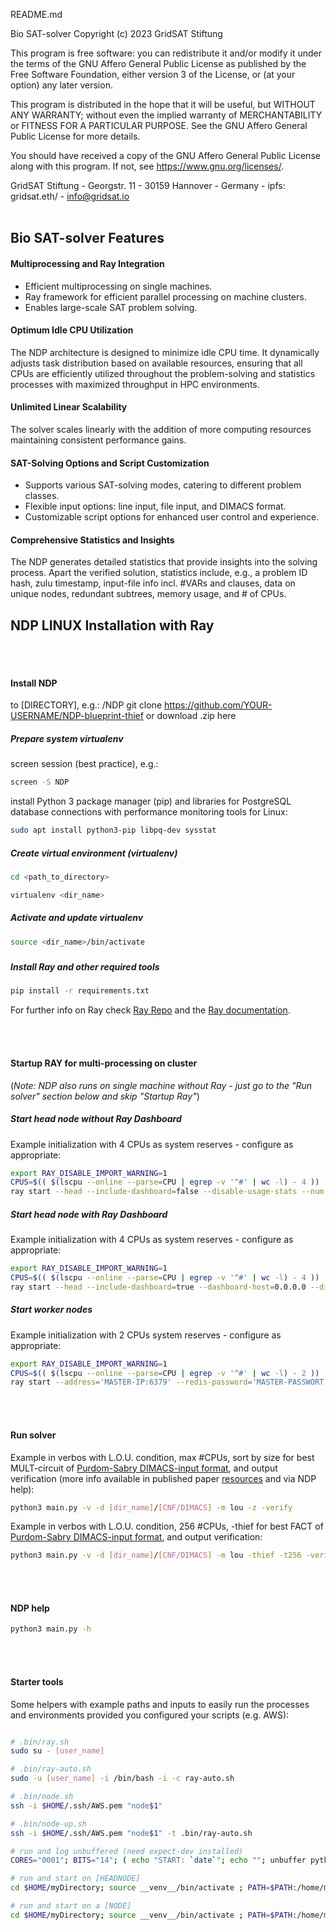 README.md

Bio SAT-solver
Copyright (c) 2023 GridSAT Stiftung

This program is free software: you can redistribute it and/or modify
it under the terms of the GNU Affero General Public License as published by
the Free Software Foundation, either version 3 of the License, or
(at your option) any later version.

This program is distributed in the hope that it will be useful,
but WITHOUT ANY WARRANTY; without even the implied warranty of
MERCHANTABILITY or FITNESS FOR A PARTICULAR PURPOSE.  See the
GNU Affero General Public License for more details.

You should have received a copy of the GNU Affero General Public License
along with this program.  If not, see <https://www.gnu.org/licenses/>.

GridSAT Stiftung - Georgstr. 11 - 30159 Hannover - Germany - ipfs: gridsat.eth/ - info@gridsat.io
<br><br/>
##
## Bio SAT-solver Features


#### Multiprocessing and Ray Integration
- Efficient multiprocessing on single machines.
- Ray framework for efficient parallel processing on machine clusters.
- Enables large-scale SAT problem solving.

#### Optimum Idle CPU Utilization
The NDP architecture is designed to minimize idle CPU time. It dynamically adjusts task distribution based on available resources, ensuring that all CPUs are efficiently utilized throughout the problem-solving and statistics processes with maximized throughput in HPC environments.

#### Unlimited Linear Scalability
The solver scales linearly with the addition of more computing resources maintaining consistent performance gains.

#### SAT-Solving Options and Script Customization
- Supports various SAT-solving modes, catering to different problem classes.
- Flexible input options: line input, file input, and DIMACS format.
- Customizable script options for enhanced user control and experience.

#### Comprehensive Statistics and Insights
The NDP generates detailed statistics that provide insights into the solving process. Apart the verified solution, statistics include, e.g., a problem ID hash, zulu timestamp, input-file info incl. #VARs and clauses, data on unique nodes, redundant subtrees, memory usage, and # of CPUs.

##
## NDP LINUX Installation with Ray

<br><br/>
#### Install NDP


to [DIRECTORY], e.g.: /NDP
git clone https://github.com/YOUR-USERNAME/NDP-blueprint-thief or download .zip here

##### Prepare system virtualenv

screen session (best practice), e.g.:
```bash
screen -S NDP
```
install Python 3 package manager (pip) and libraries for PostgreSQL database connections with performance monitoring tools for Linux:
```bash
sudo apt install python3-pip libpq-dev sysstat
```

##### Create virtual environment (virtualenv)

```bash
cd <path_to_directory>

virtualenv <dir_name>
```

##### Activate and update virtualenv

```bash
source <dir_name>/bin/activate
```
#####
##### Install Ray and other required tools

```bash
pip install -r requirements.txt
```

For further info on Ray check [Ray Repo](https://github.com/ray-project/ray) and the [Ray documentation](https://docs.ray.io).


<br><br/>
#### Startup RAY for multi-processing on cluster
(*Note: NDP also runs on single machine without Ray - just go to the "Run solver" section below and skip "Startup Ray"*)

##### Start head node without Ray Dashboard

Example initialization with 4 CPUs as system reserves - configure as appropriate:
```bash
export RAY_DISABLE_IMPORT_WARNING=1
CPUS=$(( $(lscpu --online --parse=CPU | egrep -v '^#' | wc -l) - 4 ))
ray start --head --include-dashboard=false --disable-usage-stats --num-gpus=0 --num-cpus=$CPUS
```

##### Start head node with Ray Dashboard

Example initialization with 4 CPUs as system reserves - configure as appropriate:
```bash
export RAY_DISABLE_IMPORT_WARNING=1
CPUS=$(( $(lscpu --online --parse=CPU | egrep -v '^#' | wc -l) - 4 ))
ray start --head --include-dashboard=true --dashboard-host=0.0.0.0 --disable-usage-stats --num-gpus=0 --num-cpus=$CPUS
```

##### Start worker nodes

Example initialization with 2 CPUs system reserves - configure as appropriate:
```bash
export RAY_DISABLE_IMPORT_WARNING=1
CPUS=$(( $(lscpu --online --parse=CPU | egrep -v '^#' | wc -l) - 2 ))
ray start --address='MASTER-IP:6379' --redis-password='MASTER-PASSWORT' --num-gpus=0 --num-cpus=$CPUS
```
<br><br/>
#### Run solver

Example in verbos with L.O.U. condition, max #CPUs, sort by size for best MULT-circuit of [Purdom-Sabry DIMACS-input format](https://cgi.luddy.indiana.edu/~sabry/cnf.html),
and output verification (more info available in published paper [resources](https://gridsat.eth.link/resources.html) and via NDP help):

```bash
python3 main.py -v -d [dir_name]/[CNF/DIMACS] -m lou -z -verify
```

Example in verbos with L.O.U. condition, 256 #CPUs, -thief for best FACT of [Purdom-Sabry DIMACS-input format](https://cgi.luddy.indiana.edu/~sabry/cnf.html), and output verification:

```bash
python3 main.py -v -d [dir_name]/[CNF/DIMACS] -m lou -thief -t256 -verify
```

<br><br/>
#### NDP help

```bash
python3 main.py -h
```


<br><br/>
#### Starter tools

Some helpers with example paths and inputs to easily run the processes and environments provided you configured your scripts (e.g. AWS):

```bash

# .bin/ray.sh
sudo su - [user_name]

# .bin/ray-auto.sh
sudo -u [user_name] -i /bin/bash -i -c ray-auto.sh

# .bin/node.sh
ssh -i $HOME/.ssh/AWS.pem "node$1"

# .bin/node-up.sh
ssh -i $HOME/.ssh/AWS.pem "node$1" -t .bin/ray-auto.sh

# run and log unbuffered (need expect-dev installed)
CORES="0001"; BITS="14"; ( echo "START: `date`"; echo ""; unbuffer python3 main.py -v -d inputs/Multi"$BITS"bit.txt -m lou -t $CORES 2>/dev/null ; echo "" ; echo "ENDE: `date`" ) | tee logs/$(date "+%Y-%m-%d")_Multi"$BITS"bit-$CORES-Cores.txt

# run and start on [HEADNODE]
cd $HOME/myDirectory; source __venv__/bin/activate ; PATH=$PATH:/home/myDirectory/bin ray-auto.sh [HEADNODE] 8

# run and start on a [NODE]
cd $HOME/myDirectory; source __venv__/bin/activate ; PATH=$PATH:/home/myDirectory/bin ray-auto.sh [NODE] 22

```
